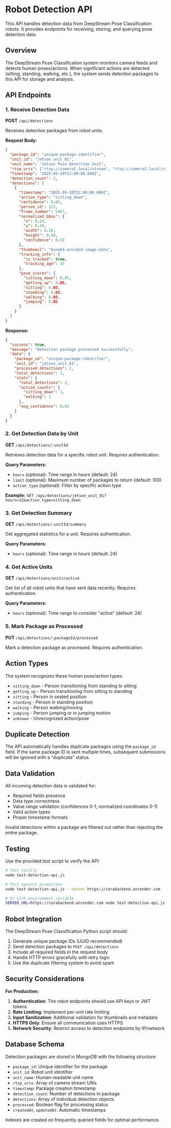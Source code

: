 # Robot Detection API

This API handles detection data from DeepStream Pose Classification robots. It provides endpoints for receiving, storing, and querying pose detection data.

## Overview

The DeepStream Pose Classification system monitors camera feeds and detects human poses/actions. When significant actions are detected (sitting, standing, walking, etc.), the system sends detection packages to this API for storage and analysis.

## API Endpoints

### 1. Receive Detection Data
**POST** `/api/detections`

Receives detection packages from robot units.

**Request Body:**
```json
{
  "package_id": "unique-package-identifier",
  "unit_id": "jetson_unit_01",
  "unit_name": "Jetson Pose Detection Unit",
  "rtsp_uris": ["rtsp://camera1.local/stream", "rtsp://camera2.local/stream"],
  "timestamp": "2025-09-20T22:00:00.000Z",
  "detection_count": 2,
  "detections": [
    {
      "timestamp": "2025-09-20T22:00:00.000Z",
      "action_type": "sitting_down",
      "confidence": 0.85,
      "person_id": 123,
      "frame_number": 5467,
      "normalized_bbox": {
        "x": 0.25,
        "y": 0.30,
        "width": 0.20,
        "height": 0.40,
        "confidence": 0.92
      },
      "thumbnail": "base64-encoded-image-data",
      "tracking_info": {
        "is_tracked": true,
        "tracking_age": 45
      },
      "pose_scores": {
        "sitting_down": 0.85,
        "getting_up": 0.05,
        "sitting": 0.03,
        "standing": 0.02,
        "walking": 0.03,
        "jumping": 0.02
      }
    }
  ]
}
```

**Response:**
```json
{
  "success": true,
  "message": "Detection package processed successfully",
  "data": {
    "package_id": "unique-package-identifier",
    "unit_id": "jetson_unit_01",
    "processed_detections": 2,
    "total_detections": 2,
    "stats": {
      "total_detections": 2,
      "action_counts": {
        "sitting_down": 1,
        "walking": 1
      },
      "avg_confidence": 0.83
    }
  }
}
```

### 2. Get Detection Data by Unit
**GET** `/api/detections/:unitId`

Retrieves detection data for a specific robot unit. Requires authentication.

**Query Parameters:**
- `hours` (optional): Time range in hours (default: 24)
- `limit` (optional): Maximum number of packages to return (default: 100)
- `action_type` (optional): Filter by specific action type

**Example:** `GET /api/detections/jetson_unit_01?hours=12&action_type=sitting_down`

### 3. Get Detection Summary
**GET** `/api/detections/:unitId/summary`

Get aggregated statistics for a unit. Requires authentication.

**Query Parameters:**
- `hours` (optional): Time range in hours (default: 24)

### 4. Get Active Units
**GET** `/api/detections/units/active`

Get list of all robot units that have sent data recently. Requires authentication.

**Query Parameters:**
- `hours` (optional): Time range to consider "active" (default: 24)

### 5. Mark Package as Processed
**PUT** `/api/detections/:packageId/processed`

Mark a detection package as processed. Requires authentication.

## Action Types

The system recognizes these human pose/action types:

- `sitting_down` - Person transitioning from standing to sitting
- `getting_up` - Person transitioning from sitting to standing  
- `sitting` - Person in seated position
- `standing` - Person in standing position
- `walking` - Person walking/moving
- `jumping` - Person jumping or in jumping motion
- `unknown` - Unrecognized action/pose

## Duplicate Detection

The API automatically handles duplicate packages using the `package_id` field. If the same package ID is sent multiple times, subsequent submissions will be ignored with a "duplicate" status.

## Data Validation

All incoming detection data is validated for:

- Required fields presence
- Data type correctness
- Value range validation (confidences 0-1, normalized coordinates 0-1)
- Valid action types
- Proper timestamp formats

Invalid detections within a package are filtered out rather than rejecting the entire package.

## Testing

Use the provided test script to verify the API:

```bash
# Test locally
node test-detection-api.js

# Test against production
node test-detection-api.js --server https://corabackend.onrender.com

# Or with environment variable
SERVER_URL=https://corabackend.onrender.com node test-detection-api.js
```

## Robot Integration

The DeepStream Pose Classification Python script should:

1. Generate unique package IDs (UUID recommended)
2. Send detection packages to `POST /api/detections`
3. Include all required fields in the request body
4. Handle HTTP errors gracefully with retry logic
5. Use the duplicate filtering system to avoid spam

## Security Considerations

**For Production:**

1. **Authentication**: The robot endpoints should use API keys or JWT tokens
2. **Rate Limiting**: Implement per-unit rate limiting  
3. **Input Sanitization**: Additional validation for thumbnails and metadata
4. **HTTPS Only**: Ensure all communication uses HTTPS
5. **Network Security**: Restrict access to detection endpoints by IP/network

## Database Schema

Detection packages are stored in MongoDB with the following structure:

- `package_id`: Unique identifier for the package
- `unit_id`: Robot unit identifier
- `unit_name`: Human-readable unit name
- `rtsp_uris`: Array of camera stream URIs
- `timestamp`: Package creation timestamp
- `detection_count`: Number of detections in package
- `detections`: Array of individual detection objects
- `processed`: Boolean flag for processing status
- `createdAt`, `updatedAt`: Automatic timestamps

Indexes are created on frequently queried fields for optimal performance.